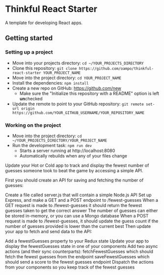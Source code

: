 # Thinkful React Starter

A template for developing React apps.

## Getting started

### Setting up a project

* Move into your projects directory: `cd ~/YOUR_PROJECTS_DIRECTORY`
* Clone this repository: `git clone https://github.com/oampo/thinkful-react-starter YOUR_PROJECT_NAME`
* Move into the project directory: `cd YOUR_PROJECT_NAME`
* Install the dependencies: `npm install`
* Create a new repo on GitHub: https://github.com/new
    * Make sure the "Initialize this repository with a README" option is left **un**checked
* Update the remote to point to your GitHub repository: `git remote set-url origin https://github.com/YOUR_GITHUB_USERNAME/YOUR_REPOSITORY_NAME`

### Working on the project

* Move into the project directory: `cd ~/YOUR_PROJECTS_DIRECTORY/YOUR_PROJECT_NAME`
* Run the development task: `npm run dev`
    * Starts a server running at http://localhost:8080
    * Automatically rebuilds when any of your files change



Update your Hot or Cold app to track and display the fewest number of guesses someone took to beat the game by accessing a simple API.

First you should create an API for saving and fetching the number of guesses:

Create a file called server.js that will contain a simple Node.js API
Set up Express, and make a GET and a POST endpoint to /fewest-guesses
When a GET request is made to /fewest-guesses it should return the fewest guesses taken to get the correct answer
The number of guesses can either be stored in-memory, or you can use a Mongo database
When a POST request is made to /fewest-guesses, it should update the guess count if the number of guesses provided is lower than the current best
Then update your app to fetch and send data to the API:

Add a fewestGuesses property to your Redux state
Update your app to display the fewestGuesses state in one of your components
Add two async actions (and their sync counterparts):
fetchFewestGuesses which should fetch the fewest guesses from the endpoint
saveFewestGuesses which should send a score to the fewest guesses endpoint
Dispatch the actions from your components so you keep track of the fewest guesses